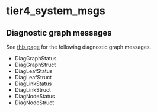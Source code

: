 # tier4_system_msgs

## Diagnostic graph messages

See [this page](./doc/diagnostic-graph.md) for the following diagnostic graph messages.

- DiagGraphStatus
- DiagGraphStruct
- DiagLeafStatus
- DiagLeafStruct
- DiagLinkStatus
- DiagLinkStruct
- DiagNodeStatus
- DiagNodeStruct
